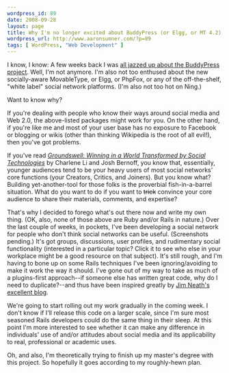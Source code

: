 ```yaml
--- 
wordpress_id: 89
date: 2008-09-28
layout: page
title: Why I'm no longer excited about BuddyPress (or Elgg, or MT 4.2)
wordpress_url: http://www.aaronsumner.com/?p=89
tags: [ WordPress, "Web Development" ]
---
```

I know, I know: A few weeks back I was <a href="http://www.aaronsumner.com/2008/08/why-im-excited-about-buddypress/">all jazzed up about the BuddyPress project</a>. Well, I'm not anymore. I'm also not too enthused about the new socially-aware MovableType, or Elgg, or PhpFox, or any of the off-the-shelf, "white label" social network platforms. (I'm also not too hot on Ning.)

Want to know why?

If you're dealing with people who know their ways around social media and Web 2.0, the above-listed packages might work for you. On the other hand, if you're like me and most of your user base has no exposure to Facebook or blogging or wikis (other than thinking Wikipedia is the root of all evil!), then you've got problems.

If you've read <a href="http://www.forrester.com/Groundswell"><em>Groundswell: Winning in a World Transformed by Social Technologies</em></a> by Charlene Li and Josh Bernoff, you know that, essentially, younger audiences tend to be your heavy users of most social networks' core functions (your Creators, Critics, and Joiners). But you know what? Building yet-another-tool for those folks is the proverbial fish-in-a-barrel situation. What do you want to do if you want to <strike>trick</strike> convince your core audience to share their materials, comments, and expertise?

That's why I decided to forego what's out there now and write my own thing. (OK, also, none of those above are Ruby and/or Rails in nature.) Over the last couple of weeks, in pockets, I've been developing a social network for people who don't think social networks can be useful. (Screenshots pending.) It's got groups, discussions, user profiles, and rudimentary social functionality (interested in a particular topic? Click it to see who else in your workplace might be a good resource on that subject). It's still rough, and I'm having to bone up on some Rails techniques I've been ignoring/avoiding to make it work the way it should. I've gone out of my way to take as much of a plugins-first approach--if someone else has written great code, why do I need to duplicate?--and thus have been inspired greatly by <a href="http://jimneath.org/2008/04/25/building-a-social-network-site-in-rails/">Jim Neath's excellent blog</a>.

We're going to start rolling out my work gradually in the coming week. I don't know if I'll release this code on a larger scale, since I'm sure most seasoned Rails developers could do the same thing in their sleep. At this point I'm more interested to see whether it can make any difference in individuals' use of and/or attitudes about social media and its applicability to real, professional or academic uses.

Oh, and also, I'm theoretically trying to finish up my master's degree with this project. So hopefully it goes according to my roughly-hewn plan.
